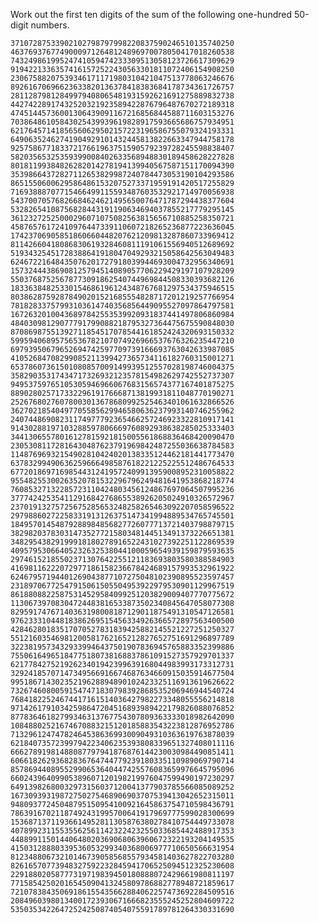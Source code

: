 Work out the first ten digits of the sum of the following one-hundred 50-digit numbers.

	37107287533902102798797998220837590246510135740250
	46376937677490009712648124896970078050417018260538
	74324986199524741059474233309513058123726617309629
	91942213363574161572522430563301811072406154908250
	23067588207539346171171980310421047513778063246676
	89261670696623633820136378418383684178734361726757
	28112879812849979408065481931592621691275889832738
	44274228917432520321923589422876796487670272189318
	47451445736001306439091167216856844588711603153276
	70386486105843025439939619828917593665686757934951
	62176457141856560629502157223196586755079324193331
	64906352462741904929101432445813822663347944758178
	92575867718337217661963751590579239728245598838407
	58203565325359399008402633568948830189458628227828
	80181199384826282014278194139940567587151170094390
	35398664372827112653829987240784473053190104293586
	86515506006295864861532075273371959191420517255829
	71693888707715466499115593487603532921714970056938
	54370070576826684624621495650076471787294438377604
	53282654108756828443191190634694037855217779295145
	36123272525000296071075082563815656710885258350721
	45876576172410976447339110607218265236877223636045
	17423706905851860660448207621209813287860733969412
	81142660418086830619328460811191061556940512689692
	51934325451728388641918047049293215058642563049483
	62467221648435076201727918039944693004732956340691
	15732444386908125794514089057706229429197107928209
	55037687525678773091862540744969844508330393682126
	18336384825330154686196124348767681297534375946515
	80386287592878490201521685554828717201219257766954
	78182833757993103614740356856449095527097864797581
	16726320100436897842553539920931837441497806860984
	48403098129077791799088218795327364475675590848030
	87086987551392711854517078544161852424320693150332
	59959406895756536782107074926966537676326235447210
	69793950679652694742597709739166693763042633987085
	41052684708299085211399427365734116182760315001271
	65378607361501080857009149939512557028198746004375
	35829035317434717326932123578154982629742552737307
	94953759765105305946966067683156574377167401875275
	88902802571733229619176668713819931811048770190271
	25267680276078003013678680992525463401061632866526
	36270218540497705585629946580636237993140746255962
	24074486908231174977792365466257246923322810917141
	91430288197103288597806669760892938638285025333403
	34413065578016127815921815005561868836468420090470
	23053081172816430487623791969842487255036638784583
	11487696932154902810424020138335124462181441773470
	63783299490636259666498587618221225225512486764533
	67720186971698544312419572409913959008952310058822
	95548255300263520781532296796249481641953868218774
	76085327132285723110424803456124867697064507995236
	37774242535411291684276865538926205024910326572967
	23701913275725675285653248258265463092207058596522
	29798860272258331913126375147341994889534765745501
	18495701454879288984856827726077713721403798879715
	38298203783031473527721580348144513491373226651381
	34829543829199918180278916522431027392251122869539
	40957953066405232632538044100059654939159879593635
	29746152185502371307642255121183693803580388584903
	41698116222072977186158236678424689157993532961922
	62467957194401269043877107275048102390895523597457
	23189706772547915061505504953922979530901129967519
	86188088225875314529584099251203829009407770775672
	11306739708304724483816533873502340845647058077308
	82959174767140363198008187129011875491310547126581
	97623331044818386269515456334926366572897563400500
	42846280183517070527831839425882145521227251250327
	55121603546981200581762165212827652751691296897789
	32238195734329339946437501907836945765883352399886
	75506164965184775180738168837861091527357929701337
	62177842752192623401942399639168044983993173312731
	32924185707147349566916674687634660915035914677504
	99518671430235219628894890102423325116913619626622
	73267460800591547471830798392868535206946944540724
	76841822524674417161514036427982273348055556214818
	97142617910342598647204516893989422179826088076852
	87783646182799346313767754307809363333018982642090
	10848802521674670883215120185883543223812876952786
	71329612474782464538636993009049310363619763878039
	62184073572399794223406235393808339651327408011116
	66627891981488087797941876876144230030984490851411
	60661826293682836764744779239180335110989069790714
	85786944089552990653640447425576083659976645795096
	66024396409905389607120198219976047599490197230297
	64913982680032973156037120041377903785566085089252
	16730939319872750275468906903707539413042652315011
	94809377245048795150954100921645863754710598436791
	78639167021187492431995700641917969777599028300699
	15368713711936614952811305876380278410754449733078
	40789923115535562561142322423255033685442488917353
	44889911501440648020369068063960672322193204149535
	41503128880339536053299340368006977710650566631954
	81234880673210146739058568557934581403627822703280
	82616570773948327592232845941706525094512325230608
	22918802058777319719839450180888072429661980811197
	77158542502016545090413245809786882778948721859617
	72107838435069186155435662884062257473692284509516
	20849603980134001723930671666823555245252804609722
	53503534226472524250874054075591789781264330331690